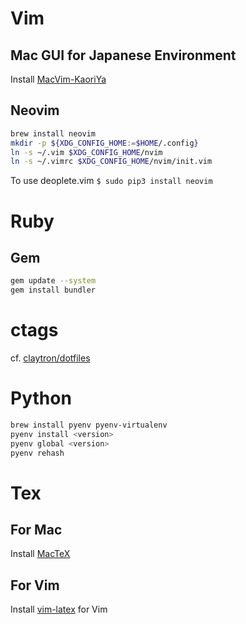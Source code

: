 # Vim

## Mac GUI for Japanese Environment

Install [MacVim-KaoriYa](https://github.com/splhack/macvim-kaoriya)

## Neovim

```sh
brew install neovim
mkdir -p ${XDG_CONFIG_HOME:=$HOME/.config}
ln -s ~/.vim $XDG_CONFIG_HOME/nvim
ln -s ~/.vimrc $XDG_CONFIG_HOME/nvim/init.vim
```

To use deoplete.vim
`$ sudo pip3 install neovim`

# Ruby

## Gem

```sh
gem update --system
gem install bundler
```

# ctags

cf. [claytron/dotfiles](https://github.com/claytron/dotfiles/blob/master/.ctags)

# Python

```sh
brew install pyenv pyenv-virtualenv
pyenv install <version>
pyenv global <version>
pyenv rehash
```

# Tex

## For Mac
Install [MacTeX](https://www.tug.org/mactex/)

## For Vim
Install [vim-latex](https://github.com/vim-latex/vim-latex) for Vim
